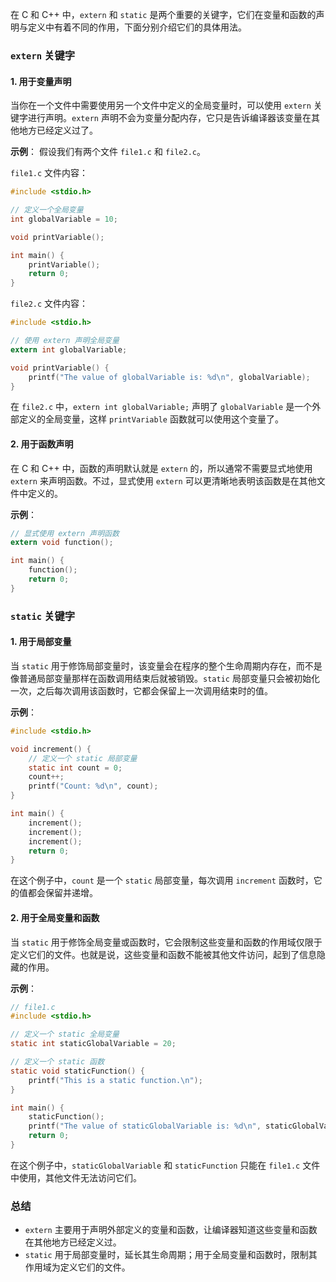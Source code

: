 在 C 和 C++ 中，`extern` 和 `static` 是两个重要的关键字，它们在变量和函数的声明与定义中有着不同的作用，下面分别介绍它们的具体用法。

### `extern` 关键字
#### 1. 用于变量声明
当你在一个文件中需要使用另一个文件中定义的全局变量时，可以使用 `extern` 关键字进行声明。`extern` 声明不会为变量分配内存，它只是告诉编译器该变量在其他地方已经定义过了。

**示例**：
假设我们有两个文件 `file1.c` 和 `file2.c`。

`file1.c` 文件内容：
```c
#include <stdio.h>

// 定义一个全局变量
int globalVariable = 10;

void printVariable();

int main() {
    printVariable();
    return 0;
}
```

`file2.c` 文件内容：
```c
#include <stdio.h>

// 使用 extern 声明全局变量
extern int globalVariable;

void printVariable() {
    printf("The value of globalVariable is: %d\n", globalVariable);
}
```
在 `file2.c` 中，`extern int globalVariable;` 声明了 `globalVariable` 是一个外部定义的全局变量，这样 `printVariable` 函数就可以使用这个变量了。

#### 2. 用于函数声明
在 C 和 C++ 中，函数的声明默认就是 `extern` 的，所以通常不需要显式地使用 `extern` 来声明函数。不过，显式使用 `extern` 可以更清晰地表明该函数是在其他文件中定义的。

**示例**：
```c
// 显式使用 extern 声明函数
extern void function();

int main() {
    function();
    return 0;
}
```

### `static` 关键字
#### 1. 用于局部变量
当 `static` 用于修饰局部变量时，该变量会在程序的整个生命周期内存在，而不是像普通局部变量那样在函数调用结束后就被销毁。`static` 局部变量只会被初始化一次，之后每次调用该函数时，它都会保留上一次调用结束时的值。

**示例**：
```c
#include <stdio.h>

void increment() {
    // 定义一个 static 局部变量
    static int count = 0;
    count++;
    printf("Count: %d\n", count);
}

int main() {
    increment();
    increment();
    increment();
    return 0;
}
```
在这个例子中，`count` 是一个 `static` 局部变量，每次调用 `increment` 函数时，它的值都会保留并递增。

#### 2. 用于全局变量和函数
当 `static` 用于修饰全局变量或函数时，它会限制这些变量和函数的作用域仅限于定义它们的文件。也就是说，这些变量和函数不能被其他文件访问，起到了信息隐藏的作用。

**示例**：
```c
// file1.c
#include <stdio.h>

// 定义一个 static 全局变量
static int staticGlobalVariable = 20;

// 定义一个 static 函数
static void staticFunction() {
    printf("This is a static function.\n");
}

int main() {
    staticFunction();
    printf("The value of staticGlobalVariable is: %d\n", staticGlobalVariable);
    return 0;
}
```
在这个例子中，`staticGlobalVariable` 和 `staticFunction` 只能在 `file1.c` 文件中使用，其他文件无法访问它们。

### 总结
- `extern` 主要用于声明外部定义的变量和函数，让编译器知道这些变量和函数在其他地方已经定义过。
- `static` 用于局部变量时，延长其生命周期；用于全局变量和函数时，限制其作用域为定义它们的文件。 